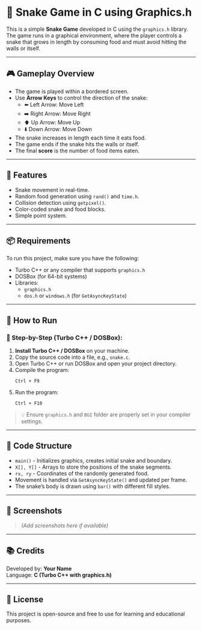# 🐍 Snake Game in C using Graphics.h

This is a simple **Snake Game** developed in C using the `graphics.h` library. The game runs in a graphical environment, where the player controls a snake that grows in length by consuming food and must avoid hitting the walls or itself.

---

## 🎮 Gameplay Overview

- The game is played within a bordered screen.
- Use **Arrow Keys** to control the direction of the snake:
  - ⬅️ Left Arrow: Move Left
  - ➡️ Right Arrow: Move Right
  - ⬆️ Up Arrow: Move Up
  - ⬇️ Down Arrow: Move Down
- The snake increases in length each time it eats food.
- The game ends if the snake hits the walls or itself.
- The final **score** is the number of food items eaten.

---

## 🧱 Features

- Snake movement in real-time.
- Random food generation using `rand()` and `time.h`.
- Collision detection using `getpixel()`.
- Color-coded snake and food blocks.
- Simple point system.

---

## 📦 Requirements

To run this project, make sure you have the following:

- Turbo C++ or any compiler that supports `graphics.h`
- DOSBox (for 64-bit systems)
- Libraries:
  - `graphics.h`
  - `dos.h` or `windows.h` (for `GetAsyncKeyState`)

---

## 🚀 How to Run

### 🔧 Step-by-Step (Turbo C++ / DOSBox):

1. **Install Turbo C++ / DOSBox** on your machine.
2. Copy the source code into a file, e.g., `snake.c`.
3. Open Turbo C++ or run DOSBox and open your project directory.
4. Compile the program:
   ```
   Ctrl + F9
   ```
5. Run the program:
   ```
   Ctrl + F10
   ```

> 💡 Ensure `graphics.h` and `BGI` folder are properly set in your compiler settings.

---

## 🧠 Code Structure

- `main()` - Initializes graphics, creates initial snake and boundary.
- `X[], Y[]` - Arrays to store the positions of the snake segments.
- `rx, ry` - Coordinates of the randomly generated food.
- Movement is handled via `GetAsyncKeyState()` and updated per frame.
- The snake’s body is drawn using `bar()` with different fill styles.

---

## 📸 Screenshots

> *(Add screenshots here if available)*

---

## 📚 Credits

Developed by: **Your Name**  
Language: **C (Turbo C++ with graphics.h)**

---

## 📜 License

This project is open-source and free to use for learning and educational purposes.